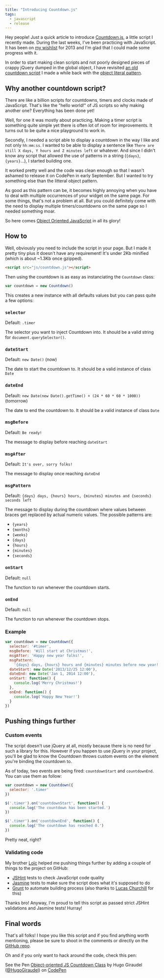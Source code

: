 ```yaml
---
title: "Introducing Countdown.js"
tags:
  - javascript
  - release
---
```


Hey people! Just a quick article to introduce [Countdown.js](https://github.com/HugoGiraudel/Countdown.js), a little script I recently made. During the last weeks, I've been practicing with JavaScript. It has been on [my wishlist](https://hugogiraudel.com/2013/05/13/things-to-do-2013/) for 2013 and I'm glad that I could made some progress with it.

In order to start making clean scripts and not poorly designed pieces of crappy jQuery dumped in the global object, I have revisited [an old countdown script](https://codepen.io/HugoGiraudel/pen/jtJrq) I made a while back with the [object literal pattern](https://css-tricks.com/how-do-you-structure-javascript-the-module-pattern-edition/).

## Why another countdown script?

There are like a billion scripts for countdowns, timers and clocks made of JavaScript. That's like the "hello world!" of JS scripts so why making another one? Everything has been done yet!

Well, for one it was mostly about practicing. Making a timer script is something quite simple yet there is often lot of room for improvements. It turns out to be quite a nice playground to work in.

Secondly, I needed a script able to display a countdown in the way I like and not only `hh:mm:ss`. I wanted to be able to display a sentence like `There are still X days, Y hours and Z minutes left` or whatever. And since I didn't know any script that allowed the use of patterns in a string (`{days}`, `{years}`...), I started building one.

It worked pretty well and the code was clean enough so that I wasn't ashamed to release it on CodePen in early September. But I wanted to try something else than the litteral object pattern.

As good as this pattern can be, it becomes highly annoying when you have to deal with multiple occurrences of your widget on the same page. For some things, that's not a problem at all. But you could definitely come with the need to display multiple timers/countdowns on the same page so I needed something moar.

So here comes [Object Oriented JavaScript](http://tobyho.com/2010/11/22/javascript-constructors-and/) in all its glory!

## How to

Well, obviously you need to include the script in your page. But I made it pretty tiny plus it doesn't have any requirement! It's under 2Kb minified (which is about ~1.3Kb once gzipped).

```html
<script src="js/countdown.js"></script>
```

Then using the countdown is as easy as instanciating the `Countdown` class:

```javascript
var countdown = new Countdown()
```

This creates a new instance with all defaults values but you can pass quite a few options:

### `selector`

Default: `.timer`

The selector you want to inject Countdown into. It should be a valid string for `document.querySelector()`.

### `dateStart`

Default: `new Date()` (now)

The date to start the countdown to. It should be a valid instance of class `Date`

### `dateEnd`

Default: `new Date(new Date().getTime() + (24 * 60 * 60 * 1000))` (tomorrow)

The date to end the countdown to. It should be a valid instance of class `Date`

### `msgBefore`

Default: `Be ready!`

The message to display before reaching `dateStart`

### `msgAfter`

Default: `It's over, sorry folks!`

The message to display once reaching `dateEnd`

### `msgPattern`

Default: `{days} days, {hours} hours, {minutes} minutes and {seconds} seconds left`

The message to display during the countdown where values between braces get replaced by actual numeric values. The possible patterns are:

* `{years}`
* `{months}`
* `{weeks}`
* `{days}`
* `{hours}`
* `{minutes}`
* `{seconds}`

### `onStart`

Default: `null`

The function to run whenever the countdown starts.

### `onEnd`

Default: `null`

The function to run whenever the countdown stops.

### Example

```javascript
var countdown = new Countdown({
  selector: '#timer',
  msgBefore: 'Will start at Christmas!',
  msgAfter: 'Happy new year folks!',
  msgPattern:
    '{days} days, {hours} hours and {minutes} minutes before new year!',
  dateStart: new Date('2013/12/25 12:00'),
  dateEnd: new Date('Jan 1, 2014 12:00'),
  onStart: function() {
    console.log('Merry Christmas!')
  },
  onEnd: function() {
    console.log('Happy New Year!')
  }
})
```

## Pushing things further

### Custom events

The script doesn't use jQuery at all, mostly because there is no need for such a library for this. However if you happen to use jQuery in your project, you'll be glad to know the Countdown throws custom events on the element you're binding the countdown to.

As of today, two events are being fired: `countdownStart` and `countdownEnd`. You can use them as follow:

```javascript
var countdown = new Countdown({
  selector: '.timer'
})

$('.timer').on('countdownStart', function() {
  console.log('The countdown has been started.')
})

$('.timer').on('countdownEnd', function() {
  console.log('The countdown has reached 0.')
})
```

Pretty neat, right?

### Validating code

My brother [Loïc](https://twitter.com/l_giraudel) helped me pushing things further by adding a couple of things to the project on GitHub:

* [JSHint](https://www.jshint.com/) tests to check JavaScript code quality
* [Jasmine](https://jasmine.github.io/) tests to make sure the script does what it's supposed to do
* [Grunt](https://gruntjs.com/) to automate building process (also thanks to [Lucas Churchill](https://twitter.com/_agtlucas) for this)

Thanks bro! Anyway, I'm proud to tell this script as passed strict JSHint validations and Jasmine tests! Hurray!

## Final words

That's all folks! I hope you like this script and if you find anything worth mentioning, please be sure to shoot in the comments or directly on the [GitHub repo](https://github.com/HugoGiraudel/Countdown.js).

Oh and if you only want to hack around the code, check this pen:

<p data-height="320" data-theme-id="0" data-slug-hash="vCyJq" data-user="HugoGiraudel" data-default-tab="result" class='codepen'>See the Pen <a href='https://codepen.io/HugoGiraudel/pen/vCyJq'>Object-oriented JS Countdown Class</a> by Hugo Giraudel (<a href='https://codepen.io/HugoGiraudel'>@HugoGiraudel</a>) on <a href='https://codepen.io'>CodePen</a>
